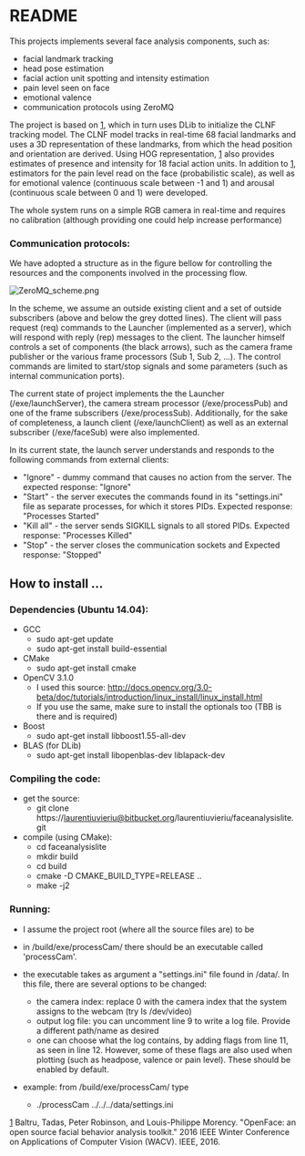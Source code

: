 # README #

This projects implements several face analysis components, such as:

- facial landmark tracking
- head pose estimation
- facial action unit spotting and intensity estimation
- pain level seen on face
- emotional valence
- communication protocols using ZeroMQ

The project is based on [1], which in turn uses DLib to initialize the CLNF tracking model. The CLNF model tracks in real-time 68 facial landmarks and uses a 3D representation of these landmarks, from which the head position and orientation are derived. Using HOG representation, [1] also provides estimates of presence and intensity for 18 facial action units. In addition to [1], estimators for the pain level read on the face (probabilistic scale), as well as for emotional valence (continuous scale between -1 and 1) and arousal (continuous scale between 0 and 1) were developed.

The whole system runs on a simple RGB camera in real-time and requires no calibration (although providing one could help increase performance)

### Communication protocols: ###

We have adopted a structure as in the figure bellow for controlling the resources and the components involved in the processing flow.

[1]: https://bitbucket.org/repo/pEL7GK/images/1673340860-ZeroMQ_scheme.png "Optional title attribute"
![ZeroMQ_scheme.png][1]

In the scheme, we assume an outside existing client and a set of outside subscribers (above and below the grey dotted lines). The client will pass request (req) commands to the Launcher (implemented as a server), which will respond with reply (rep) messages to the client. The launcher himself controls a set of components (the black arrows), such as the camera frame publisher or the various frame processors (Sub 1, Sub 2, ...). The control commands are limited to start/stop signals and some parameters (such as internal communication ports).

The current state of project implements the the Launcher (/exe/launchServer), the camera stream processor (/exe/processPub) and one of the frame subscribers (/exe/processSub). Additionally, for the sake of completeness, a launch client (/exe/launchClient) as well as an external subscriber (/exe/faceSub) were also implemented. 

In its current state, the launch server understands and responds to the following commands from external clients:
* "Ignore" - dummy command that causes no action from the server. The expected response: "Ignore"
* "Start" - the server executes the commands found in its "settings.ini" file as separate processes, for which it stores PIDs. Expected response: "Processes Started"
* "Kill all" - the server sends SIGKILL signals to all stored PIDs. Expected response: "Processes Killed" 
* "Stop" - the server closes the communication sockets and  Expected response: "Stopped"

## How to install ... ##

### Dependencies (Ubuntu 14.04): ###

* GCC
	* sudo apt-get update
	* sudo apt-get install build-essential
* CMake
	* sudo apt-get install cmake
*  OpenCV 3.1.0
	* I used this source: http://docs.opencv.org/3.0-beta/doc/tutorials/introduction/linux_install/linux_install.html
	* If you use the same, make sure to install the optionals too (TBB is there and is required)
* Boost
	* sudo apt-get install libboost1.55-all-dev
* BLAS (for DLib)
	* sudo apt-get install libopenblas-dev liblapack-dev

### Compiling the code: ###

* get the source:
	* git clone https://laurentiuvieriu@bitbucket.org/laurentiuvieriu/faceanalysislite.git
* compile (using CMake):
	* cd faceanalysislite
	* mkdir build
	* cd build
	* cmake -D CMAKE_BUILD_TYPE=RELEASE ..
	* make -j2

### Running: ###

* I assume the project root (where all the source files are) to be <Root>
* in <Root>/build/exe/processCam/ there should be an executable called 'processCam'.
* the executable takes as argument a "settings.ini" file found in <Root>/data/. In this file, there are several options to be changed:
	* the camera index: replace 0 with the camera index that the system assigns to the webcam (try ls /dev/video<Tab>)
	* output log file: you can uncomment line 9 to write a log file. Provide a different path/name as desired
	* one can choose what the log contains, by adding flags from line 11, as seen in line 12. However, some of these flags are also used when plotting (such as headpose, valence or pain level). These should be enabled by default.

* example: from <Root>/build/exe/processCam/ type
	* ./processCam ../../../data/settings.ini


[1] Baltru, Tadas, Peter Robinson, and Louis-Philippe Morency. "OpenFace: an open source facial behavior analysis toolkit." 2016 IEEE Winter Conference on Applications of Computer Vision (WACV). IEEE, 2016.
